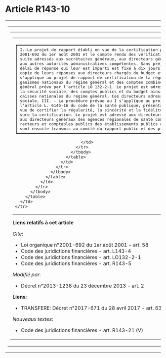 # Article R143-10

<table cellspacing="0" cellpadding="0">
  <tbody>
    <tr>
      <td>
        <table cellspacing="0" cellpadding="0">
          <tbody>
            <tr>
              <td colspan="8">
                <table cellspacing="0" border="0" cellpadding="0">
                  <tbody>
                    <tr>
                      <td>
                        <table cellspacing="0" cellpadding="0">
                          <tbody>
                            <tr>
                              <td colspan="4">
                                <pre>
┏━━━━━━━━━━━━━━━━━━━━━━━━━━━━━━━━━━━━━━━━━━━━━━━━━━━━━━━━━━━━━━━━━━━━━━━━━━━━━━━━━━━━━━━━━━━━━━━━━━━━━━━━━━━━━━━━━━━━━━━━━━━┓
┃ I.-Le projet de rapport établi en vue de la certification prévue par le 5° de l'article 58 de la loi organique n°         ┃
┃ 2001-692 du 1er août 2001 et le compte rendu des vérifications sont examinés par la formation compétente. Ils sont en-    ┃
┃ suite adressés aux secrétaires généraux, aux directeurs généraux et directeurs d'administration centrale compétents et    ┃
┃ aux autres autorités administratives compétentes. Sans préjudice du droit d'être entendu prévu à l'article L. 143-4, le   ┃
┃ délai de réponse qui leur est imparti est fixé à dix jours au plus. Ces autorités administratives adressent directement   ┃
┃ copie de leurs réponses aux directeurs chargés du budget et de la comptabilité publique. II.-La procédure prévue au I     ┃
┃ s'applique au projet de rapport de certification de la régularité, de la sincérité et de la fidélité des comptes des or-  ┃
┃ ganismes nationaux du régime général et des comptes combinés de chaque branche et de l'activité de recouvrement du régime ┃
┃ général prévu par l'article LO 132-2-1. Le projet est adressé aux directeurs compétents auprès des ministres chargés de   ┃
┃ la sécurité sociale, des comptes publics et du budget ainsi que, chacun pour ce qui le concerne, aux directeurs des       ┃
┃ caisses nationales du régime général. Ces directeurs adressent copie de leurs réponses au directeur chargé de la sécurité ┃
┃ sociale. III. - La procédure prévue au I s'applique au projet de rapport établi en vue de la certification prévue par     ┃
┃ l'article L. 6145-16 du code de la santé publique, présentant le compte rendu des vérifications que la cour a opérées en  ┃
┃ vue de certifier la régularité, la sincérité et la fidélité des comptes des établissements publics de santé dont elle as- ┃
┃ sure la certification. Le projet est adressé aux directeurs compétents des ministères chargés de la santé et du budget,   ┃
┃ aux directeurs généraux des agences régionales de santé compétentes, ainsi que, chacun pour ce qui le concerne, aux di-   ┃
┃ recteurs et comptables publics des établissements publics de santé concernés. IV.-Les projets éventuellement modifiés     ┃
┃ sont ensuite transmis au comité du rapport public et des programmes conformément à l'article R. 143-5.                    ┃
┗━━━━━━━━━━━━━━━━━━━━━━━━━━━━━━━━━━━━━━━━━━━━━━━━━━━━━━━━━━━━━━━━━━━━━━━━━━━━━━━━━━━━━━━━━━━━━━━━━━━━━━━━━━━━━━━━━━━━━━━━━━━┛
</pre>

                              </td>
                            </tr>
                          </tbody>
                        </table>
                      </td>
                    </tr>
                  </tbody>
                </table>
              </td>
            </tr>
          </tbody>
        </table>
      </td>
    </tr>
  </tbody>
</table>

**Liens relatifs à cet article**

_Cite_:

  - Loi organique n°2001-692 du 1er août 2001 - art. 58
  - Code des juridictions financières - art. L143-4
  - Code des juridictions financières - art. LO132-2-1
  - Code des juridictions financières - art. R143-5

_Modifié par_:

  - Décret n°2013-1238 du 23 décembre 2013 - art. 2

**Liens**:

  - TRANSFERE: Décret n°2017-671 du 28 avril 2017 - art. 63

_Nouveaux textes_:

  - Code des juridictions financières - art. R143-21 (V)
